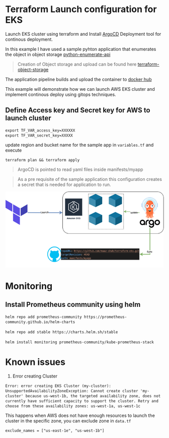 # Terraform Launch configuration for EKS
Launch EKS cluster using terraform and Install [ArgoCD](https://argo-cd.readthedocs.io/en/stable/) Deployment tool for continous deployment.

In this example I have used a sample pyhton application that enumerates the object in object storage [python-enumerate-api](https://github.com/maaz-shah/python-enumerate-api)

> Creation of Object storage and upload can be found here [terraform-object-storage](https://github.com/maaz-shah/terraform-object-storage)

The application pipeline builds and upload the container to [docker hub](https://hub.docker.com/repository/docker/mazishah/python-enumrate-api) 

This example will demonstrate how we can launch AWS EKS cluster and implement continous deploy using gitops techniques.

## Define Access key and Secret key for AWS to launch cluster
```
export TF_VAR_access_key=XXXXXX
export TF_VAR_secret_key=XXXXX
```
update region and bucket name for the sample app in `variables.tf` and execute
```
terraform plan && terraform apply
```

>ArgoCD is pointed to read yaml files inside manifests/myapp

>As a pre requisite of the sample application this configuration creates a secret that is needed for application to run.

![Visual](./visual.png)

# Monitoring

## Install Prometheus community using helm
```
helm repo add prometheus-community https://prometheus-community.github.io/helm-charts

helm repo add stable https://charts.helm.sh/stable

helm install monitoring prometheus-community/kube-prometheus-stack
```


# Known issues
1. Error creating Cluster
```
Error: error creating EKS Cluster (my-cluster): UnsupportedAvailabilityZoneException: Cannot create cluster 'my-cluster' because us-west-1b, the targeted availability zone, does not currently have sufficient capacity to support the cluster. Retry and choose from these availability zones: us-west-1a, us-west-1c
```
This happens when AWS does not have enough resources to launch the cluster in the specific zone, you can exclude zone in `data.tf` 
```
exclude_names = ["us-east-1e", "us-west-1b"]
```
